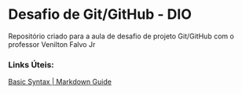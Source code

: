 # Desafio de Git/GitHub - DIO
Repositório criado para a aula de desafio de projeto Git/GitHub com o professor Venilton Falvo Jr

### Links Úteis:
[Basic Syntax | Markdown Guide](https://www.markdownguide.org/basic-syntax)

